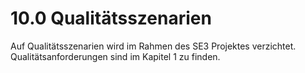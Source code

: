 # 10.0 Qualitätsszenarien

Auf Qualitätsszenarien wird im Rahmen des SE3 Projektes verzichtet. Qualitätsanforderungen sind im Kapitel 1 zu finden. 